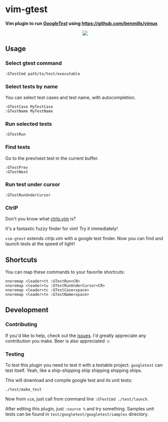 # vim-gtest

**Vim plugin to run [*GoogleTest*](https://github.com/google/googletest) using https://github.com/benmills/vimux**

<p align="center"><img src="http://pezzato.net/2015/12/20/vim-gtest.gif" /></p>

## Usage

### Select gtest command

```
:GTestCmd path/to/test/executable
```

### Select tests by name

You can select test cases and test name, with autocompletion.

```
:GTestCase MyTestCase
:GTestName MyTestName
```

### Run selected tests

```
:GTestRun
```

### Find tests

Go to the prev/next test in the current buffer.

```
:GTestPrev
:GTestNext
```

### Run test under cursor

```
:GTestRunUnderCursor
```

### CtrlP

Don't you know what [ctrlp.vim](https://github.com/ctrlpvim/ctrlp.vim) is?

It's a fantastic fuzzy finder for vim! Try it immediately!

`vim-gtest` extends *ctrlp.vim* with a google test finder. Now you can find
and launch tests at the speed of light!

## Shortcuts

You can map these commands to your favorite shortcuts:

```
nnoremap <leader>tt :GTestRun<CR>
nnoremap <leader>tu :GTestRunUnderCursor<CR>
nnoremap <leader>tc :GTestCase<space>
nnoremap <leader>tn :GTestName<space>
```

## Development

### Contributing

If you'd like to help, check out the
[issues](https://github.com/alepez/vim-gtest/issues). I'd greatly appreciate
any contribution you make. Beer is also appreciated ☺

### Testing

To test this plugin you need to test it with a testable project. `googletest`
can test itself. Yeah, like a ship-shipping ship shipping shipping ships.

This will download and compile google test and its unit tests:

```
./test/make_test
```

Now from `vim`, just call from command line `:GTestCmd ./test/launch`.

After editing this plugin, just `:source %` and try something. Samples unit
tests can be found in `test/googletest/googletest/samples` directory.
